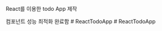 React를 이용한 todo App 제작

컴포넌트 성능 최적화 완료함
#   R e a c t T o d o A p p  
 #   R e a c t T o d o A p p  
 